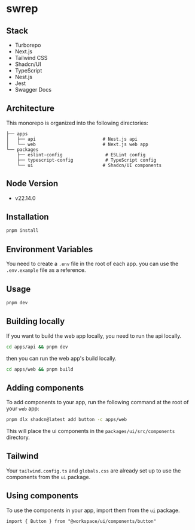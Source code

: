 # swrep

## Stack

- Turborepo
- Next.js
- Tailwind CSS
- Shadcn/UI
- TypeScript
- Nest.js
- Jest
- Swagger Docs

## Architecture
This monorepo is organized into the following directories:

```
├── apps
│   ├── api                         # Nest.js api
│   └── web                         # Next.js web app
└── packages
    ├── eslint-config                # ESLint config
    ├── typescript-config            # TypeScript config
    └── ui                          # Shadcn/UI components 
```

## Node Version
- v22.14.0

## Installation
```bash
pnpm install
```

## Environment Variables
You need to create a `.env` file in the root of each app. you can use the `.env.example` file as a reference.

## Usage

```bash
pnpm dev
```

## Building locally
If you want to build the web app locally, you need to run the api locally.

```bash
cd apps/api && pnpm dev
```

then you can run the web app's build locally.

```bash
cd apps/web && pnpm build
```



## Adding components

To add components to your app, run the following command at the root of your `web` app:

```bash
pnpm dlx shadcn@latest add button -c apps/web
```

This will place the ui components in the `packages/ui/src/components` directory.

## Tailwind

Your `tailwind.config.ts` and `globals.css` are already set up to use the components from the `ui` package.

## Using components

To use the components in your app, import them from the `ui` package.

```tsx
import { Button } from "@workspace/ui/components/button"
```
